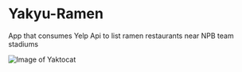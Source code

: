 # Yakyu-Ramen
App that consumes Yelp Api to list ramen restaurants near NPB team stadiums

![Image of Yaktocat](https://i.imgur.com/pf7o1af.png)
